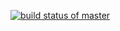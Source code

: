 [![build status of master](https://travis-ci.org/kobedawes/Triangle567.svg?branch=master)](https://travis-ci.org/kobedawes/Triangle567)
